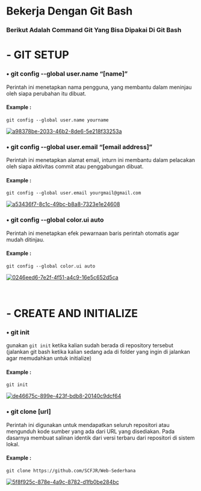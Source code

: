 # Bekerja Dengan Git Bash
### Berikut Adalah Command Git Yang Bisa Dipakai Di Git Bash





# - GIT SETUP
### • git config --global user.name “[name]”
Perintah ini menetapkan nama pengguna, yang membantu dalam meninjau oleh siapa perubahan itu dibuat.
#### Example : 
```
git config --global user.name yourname
```

<a href="https://ibb.co/mNMf7Bk"><img src="https://i.ibb.co/3RLgHs2/a98378be-2033-46b2-8de6-5e218f33253a.jpg" alt="a98378be-2033-46b2-8de6-5e218f33253a" border="0"></a>


### • git config --global user.email “[email address]”
Perintah ini menetapkan alamat email, inturn ini membantu dalam pelacakan oleh siapa aktivitas commit atau penggabungan dibuat.
#### Example :
```
git config --global user.email yourgmail@gmail.com
```

<a href="https://ibb.co/BnDpDkP"><img src="https://i.ibb.co/QDBgB0c/a53436f7-8c1c-49bc-b8a8-7323e1e24608.jpg" alt="a53436f7-8c1c-49bc-b8a8-7323e1e24608" border="0"></a>


### • git config --global color.ui auto
Perintah ini menetapkan efek pewarnaan baris perintah otomatis agar mudah ditinjau.
#### Example :
```
git config --global color.ui auto
```

<a href="https://ibb.co/Bz6fprz"><img src="https://i.ibb.co/1vX0gdv/0246eed6-7e2f-4f51-a4c9-16e5c652d5ca.jpg" alt="0246eed6-7e2f-4f51-a4c9-16e5c652d5ca" border="0"></a>


<br>



# - CREATE AND INITIALIZE
### • git init
gunakan `git init` ketika kalian sudah berada di repository tersebut (jalankan git bash ketika kalian sedang ada di folder yang ingin di jalankan agar memudahkan untuk initialize)
#### Example : 
```
git init
```

<a href="https://imgbb.com/"><img src="https://i.ibb.co/PYHBbNm/de46675c-899e-423f-bdb8-20140c9dcf64.jpg" alt="de46675c-899e-423f-bdb8-20140c9dcf64" border="0"></a>


### • git clone [url]
Perintah ini digunakan untuk mendapatkan seluruh repositori atau mengunduh kode sumber yang ada dari URL yang disediakan. Pada dasarnya membuat salinan identik dari versi terbaru dari repositori di sistem lokal.
#### Example :
```
git clone https://github.com/SCFJR/Web-Sederhana
```

<a href="https://ibb.co/XkcxfXC"><img src="https://i.ibb.co/n8xMqrL/5f8f925c-878e-4a9c-8782-d1fb0be284bc.jpg" alt="5f8f925c-878e-4a9c-8782-d1fb0be284bc" border="0"></a>
